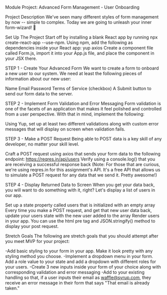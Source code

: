 Module Project: Advanced Form Management - User Onboarding


Project Description
We've seen many different styles of form management by now -- simple to complex. Today we are going to unleash your inner form-wizard! 🧙


Set Up The Project
 Start off by installing a blank React app by running npx create-react-app <app-name> --use-npm.
 Using npm, add the following as dependencies inside your React app:
    yup
    axios
 Create a component file called Form.js, import it into your App.js file, and place the component in your JSX there.


STEP 1 - Create Your Advanced Form
We want to create a form to onboard a new user to our system. We need at least the following pieces of information about our new user:

 Name
 Email
 Password
 Terms of Service (checkbox)
 A Submit button to send our form data to the server.


STEP 2 - Implement Form Validation and Error Messaging
Form validation is one of the facets of an application that makes it feel polished and controlled from a user perspective. With that in mind, implement the following:

 Using Yup, set up at least two different validations along with custom error messages that will display on screen when validation fails.


STEP 3 - Make a POST Request
Being able to POST data is a key skill of any developer, no matter your skill level.

 Craft a POST request using axios that sends your form data to the following endpoint: https://reqres.in/api/users
 Verify using a console.log() that you are receiving a successful response back
(Note: For those that are curious, we're using reqres.in for this assignment's API. It's a free API that allows us to simulate a POST request for any data that we send it. Pretty awesome!)


STEP 4 - Display Returned Data to Screen
When you get your data back, you will want to do something with it, right? Let's display a list of users in our app.

 Set up a state property called users that is initialized with an empty array
 Every time you make a POST request, and get that new user data back, update your users state with the new user added to the array
 Render users in your app. You can use the html pre tag and JSON.stringify() method to display your post request.


Stretch Goals
The following are stretch goals that you should attempt after you meet MVP for your project:

 -Add basic styling to your form in your app. Make it look pretty with any styling method you choose.
 -Implement a dropdown menu in your form. Add a role value to your state and add a dropdown with different roles for your users.
 -Create 3 new inputs inside your form of your choice along with corresponding validation and error messaging
 -Add to your existing handling so that, if a user inputs their email as waffle@syrup.com, they receive an error message in their form that says "That email is already taken."